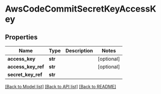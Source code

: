 # AwsCodeCommitSecretKeyAccessKey

## Properties
Name | Type | Description | Notes
------------ | ------------- | ------------- | -------------
**access_key** | **str** |  | [optional] 
**access_key_ref** | **str** |  | [optional] 
**secret_key_ref** | **str** |  | 

[[Back to Model list]](../README.md#documentation-for-models) [[Back to API list]](../README.md#documentation-for-api-endpoints) [[Back to README]](../README.md)

